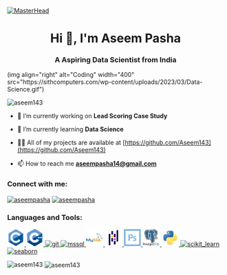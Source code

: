 [![MasterHead](https://indoanalytica.com/static/images/data-science-2.gif)](https://aseem143.io)

<h1 align="center">Hi 👋, I'm Aseem Pasha</h1>
<h3 align="center">A Aspiring Data Scientist from India</h3>
(img align="right" alt="Coding" width="400" src="https://sithcomputers.com/wp-content/uploads/2023/03/Data-Science.gif")



<p align="left"> <img src="https://komarev.com/ghpvc/?username=aseem143&label=Profile%20views&color=0e75b6&style=flat" alt="aseem143" /> </p>

- 🔭 I’m currently working on **Lead Scoring Case Study**

- 🌱 I’m currently learning **Data Science**

- 👨‍💻 All of my projects are available at [https://github.com/Aseem143](https://github.com/Aseem143)

- 📫 How to reach me **aseempasha14@gmail.com**

<h3 align="left">Connect with me:</h3>
<p align="left">
<a href="https://linkedin.com/in/aseempasha" target="blank"><img align="center" src="https://raw.githubusercontent.com/rahuldkjain/github-profile-readme-generator/master/src/images/icons/Social/linked-in-alt.svg" alt="aseempasha" height="30" width="40" /></a>
<a href="https://kaggle.com/aseempasha" target="blank"><img align="center" src="https://raw.githubusercontent.com/rahuldkjain/github-profile-readme-generator/master/src/images/icons/Social/kaggle.svg" alt="aseempasha" height="30" width="40" /></a>
</p>

<h3 align="left">Languages and Tools:</h3>
<p align="left"> <a href="https://www.cprogramming.com/" target="_blank" rel="noreferrer"> <img src="https://raw.githubusercontent.com/devicons/devicon/master/icons/c/c-original.svg" alt="c" width="40" height="40"/> </a> <a href="https://www.w3schools.com/cpp/" target="_blank" rel="noreferrer"> <img src="https://raw.githubusercontent.com/devicons/devicon/master/icons/cplusplus/cplusplus-original.svg" alt="cplusplus" width="40" height="40"/> </a> <a href="https://git-scm.com/" target="_blank" rel="noreferrer"> <img src="https://www.vectorlogo.zone/logos/git-scm/git-scm-icon.svg" alt="git" width="40" height="40"/> </a> <a href="https://www.microsoft.com/en-us/sql-server" target="_blank" rel="noreferrer"> <img src="https://www.svgrepo.com/show/303229/microsoft-sql-server-logo.svg" alt="mssql" width="40" height="40"/> </a> <a href="https://www.mysql.com/" target="_blank" rel="noreferrer"> <img src="https://raw.githubusercontent.com/devicons/devicon/master/icons/mysql/mysql-original-wordmark.svg" alt="mysql" width="40" height="40"/> </a> <a href="https://pandas.pydata.org/" target="_blank" rel="noreferrer"> <img src="https://raw.githubusercontent.com/devicons/devicon/2ae2a900d2f041da66e950e4d48052658d850630/icons/pandas/pandas-original.svg" alt="pandas" width="40" height="40"/> </a> <a href="https://www.photoshop.com/en" target="_blank" rel="noreferrer"> <img src="https://raw.githubusercontent.com/devicons/devicon/master/icons/photoshop/photoshop-line.svg" alt="photoshop" width="40" height="40"/> </a> <a href="https://www.postgresql.org" target="_blank" rel="noreferrer"> <img src="https://raw.githubusercontent.com/devicons/devicon/master/icons/postgresql/postgresql-original-wordmark.svg" alt="postgresql" width="40" height="40"/> </a> <a href="https://www.python.org" target="_blank" rel="noreferrer"> <img src="https://raw.githubusercontent.com/devicons/devicon/master/icons/python/python-original.svg" alt="python" width="40" height="40"/> </a> <a href="https://scikit-learn.org/" target="_blank" rel="noreferrer"> <img src="https://upload.wikimedia.org/wikipedia/commons/0/05/Scikit_learn_logo_small.svg" alt="scikit_learn" width="40" height="40"/> </a> <a href="https://seaborn.pydata.org/" target="_blank" rel="noreferrer"> <img src="https://seaborn.pydata.org/_images/logo-mark-lightbg.svg" alt="seaborn" width="40" height="40"/> </a> </p>

<p><img align="left" src="https://github-readme-stats.vercel.app/api/top-langs?username=aseem143&show_icons=true&locale=en&layout=compact" alt="aseem143" /></p>

<p>&nbsp;<img align="center" src="https://github-readme-stats.vercel.app/api?username=aseem143&show_icons=true&locale=en" alt="aseem143" /></p>
